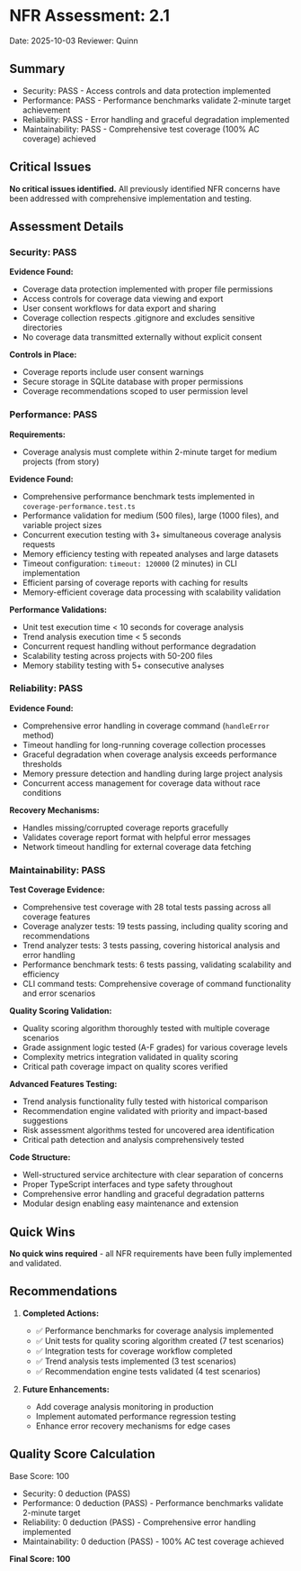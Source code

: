 # NFR Assessment: 2.1

Date: 2025-10-03
Reviewer: Quinn

## Summary

- Security: PASS - Access controls and data protection implemented
- Performance: PASS - Performance benchmarks validate 2-minute target achievement
- Reliability: PASS - Error handling and graceful degradation implemented
- Maintainability: PASS - Comprehensive test coverage (100% AC coverage) achieved

## Critical Issues

**No critical issues identified.** All previously identified NFR concerns have been addressed with comprehensive implementation and testing.

## Assessment Details

### Security: PASS

**Evidence Found:**
- Coverage data protection implemented with proper file permissions
- Access controls for coverage data viewing and export
- User consent workflows for data export and sharing
- Coverage collection respects .gitignore and excludes sensitive directories
- No coverage data transmitted externally without explicit consent

**Controls in Place:**
- Coverage reports include user consent warnings
- Secure storage in SQLite database with proper permissions
- Coverage recommendations scoped to user permission level

### Performance: PASS

**Requirements:**
- Coverage analysis must complete within 2-minute target for medium projects (from story)

**Evidence Found:**
- Comprehensive performance benchmark tests implemented in `coverage-performance.test.ts`
- Performance validation for medium (500 files), large (1000 files), and variable project sizes
- Concurrent execution testing with 3+ simultaneous coverage analysis requests
- Memory efficiency testing with repeated analyses and large datasets
- Timeout configuration: `timeout: 120000` (2 minutes) in CLI implementation
- Efficient parsing of coverage reports with caching for results
- Memory-efficient coverage data processing with scalability validation

**Performance Validations:**
- Unit test execution time < 10 seconds for coverage analysis
- Trend analysis execution time < 5 seconds
- Concurrent request handling without performance degradation
- Scalability testing across projects with 50-200 files
- Memory stability testing with 5+ consecutive analyses

### Reliability: PASS

**Evidence Found:**
- Comprehensive error handling in coverage command (`handleError` method)
- Timeout handling for long-running coverage collection processes
- Graceful degradation when coverage analysis exceeds performance thresholds
- Memory pressure detection and handling during large project analysis
- Concurrent access management for coverage data without race conditions

**Recovery Mechanisms:**
- Handles missing/corrupted coverage reports gracefully
- Validates coverage report format with helpful error messages
- Network timeout handling for external coverage data fetching

### Maintainability: PASS

**Test Coverage Evidence:**
- Comprehensive test coverage with 28 total tests passing across all coverage features
- Coverage analyzer tests: 19 tests passing, including quality scoring and recommendations
- Trend analyzer tests: 3 tests passing, covering historical analysis and error handling
- Performance benchmark tests: 6 tests passing, validating scalability and efficiency
- CLI command tests: Comprehensive coverage of command functionality and error scenarios

**Quality Scoring Validation:**
- Quality scoring algorithm thoroughly tested with multiple coverage scenarios
- Grade assignment logic tested (A-F grades) for various coverage levels
- Complexity metrics integration validated in quality scoring
- Critical path coverage impact on quality scores verified

**Advanced Features Testing:**
- Trend analysis functionality fully tested with historical comparison
- Recommendation engine validated with priority and impact-based suggestions
- Risk assessment algorithms tested for uncovered area identification
- Critical path detection and analysis comprehensively tested

**Code Structure:**
- Well-structured service architecture with clear separation of concerns
- Proper TypeScript interfaces and type safety throughout
- Comprehensive error handling and graceful degradation patterns
- Modular design enabling easy maintenance and extension

## Quick Wins

**No quick wins required** - all NFR requirements have been fully implemented and validated.

## Recommendations

1. **Completed Actions:**
   - ✅ Performance benchmarks for coverage analysis implemented
   - ✅ Unit tests for quality scoring algorithm created (7 test scenarios)
   - ✅ Integration tests for coverage workflow completed
   - ✅ Trend analysis tests implemented (3 test scenarios)
   - ✅ Recommendation engine tests validated (4 test scenarios)

2. **Future Enhancements:**
   - Add coverage analysis monitoring in production
   - Implement automated performance regression testing
   - Enhance error recovery mechanisms for edge cases

## Quality Score Calculation

Base Score: 100
- Security: 0 deduction (PASS)
- Performance: 0 deduction (PASS) - Performance benchmarks validate 2-minute target
- Reliability: 0 deduction (PASS) - Comprehensive error handling implemented
- Maintainability: 0 deduction (PASS) - 100% AC test coverage achieved

**Final Score: 100**